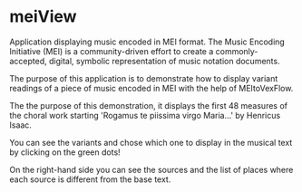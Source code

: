 meiView
=======

Application displaying music encoded in MEI format. The Music Encoding Initiative (MEI) 
is a community-driven effort to create a commonly-accepted, digital, symbolic representation 
of music notation documents.

The purpose of this application is to demonstrate how to display variant readings of a piece of music
encoded in MEI with the help of MEItoVexFlow.

The the purpose of this demonstration, it displays the first 48 measures of the choral work 
starting 'Rogamus te piissima virgo Maria...' by Henricus Isaac.

You can see the variants and chose which one to display in the musical text by clicking on the green dots!

On the right-hand side you can see the sources and the list of places where each source is 
different from the base text.